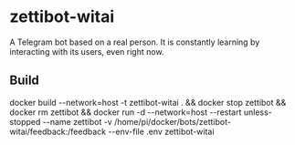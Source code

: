 # zettibot-witai
A Telegram bot based on a real person. It is constantly learning by interacting with its users, even right now.

## Build
docker build --network=host -t zettibot-witai . && docker stop zettibot && docker rm zettibot && docker run -d --network=host --restart unless-stopped --name zettibot -v /home/pi/docker/bots/zettibot-witai/feedback:/feedback --env-file .env zettibot-witai
